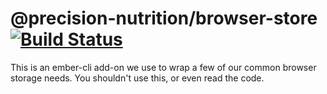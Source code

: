 @precision-nutrition/browser-store [![Build Status](https://travis-ci.org/PrecisionNutrition/browser-store.svg?branch=master)](https://travis-ci.org/PrecisionNutrition/browser-store)
==============================================================================

This is an ember-cli add-on we use to wrap a few of our common browser storage needs. You shouldn't use this, or even read the code.
